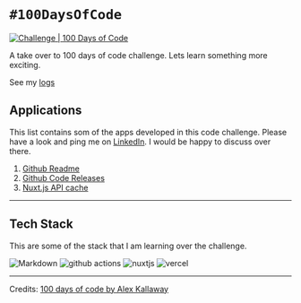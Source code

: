 # `#100DaysOfCode`
[![Challenge | 100 Days of Code](https://img.shields.io/static/v1?label=Challenge&labelColor=384357&message=100%20Days%20of%20Code&color=00b4ee&style=for-the-badge&link=https://www.100daysofcode.com)](https://www.100daysofcode.com)

A take over to 100 days of code challenge. Lets learn something more exciting.

See my [logs](LOGS.md)

## Applications
This list contains som of the apps developed in this code challenge. Please have a look and ping me on [LinkedIn](https://www.linkedin.com/in/mexsonfernandes/). I would be happy to discuss over there.
1. [Github Readme](https://github.com/MexsonFernandes/MexsonFernandes)
2. [Github Code Releases](https://github.com/MexsonFernandes/100daysofcode/blob/master/.github/workflows/)
3. [Nuxt.js API cache](https://nuxt-ssr-api-cache.vercel.app/)
------------------

## Tech Stack
This are some of the stack that I am learning over the challenge.

<p>
<img alt="Markdown" src="https://img.shields.io/badge/Markdown-000?logo=markdown&logoColor=white">
<img alt="github actions" src="https://img.shields.io/badge/-Github_Actions-2088FF?logo=github-actions&logoColor=white" />
<img alt="nuxtjs" src="https://img.shields.io/badge/-Nuxt.js-41b883?logo=nuxt.js&logoColor=white" />
     <img alt="vercel" src="https://img.shields.io/badge/-Vercel-000?logo=vercel&logoColor=white"/>
 </p>
 
--------------
Credits: [ 100 days of code by Alex Kallaway](https://github.com/kallaway/100-days-of-code)
